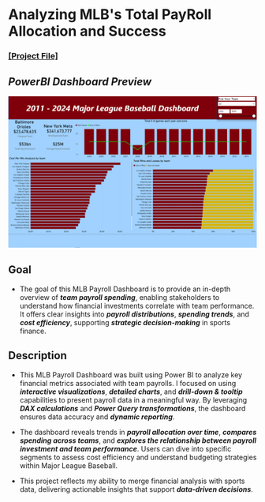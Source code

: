 # Analyzing MLB's Total PayRoll Allocation and Success

### [[Project File]](/PowerBI/Content/MLB_Dashboard.pbix)

## *PowerBI Dashboard Preview*
![Dashboard Preview](/PowerBI/Images/MLBDashboard/MLB_Dash1.png)

## Goal
- The goal of this MLB Payroll Dashboard is to provide an in-depth overview of ***team payroll spending***, enabling stakeholders to understand how financial investments correlate with team performance. It offers clear insights into ***payroll distributions***, ***spending trends***, and ***cost efficiency***, supporting ***strategic decision-making*** in sports finance.
## Description
- This MLB Payroll Dashboard was built using Power BI to analyze key financial metrics associated with team payrolls. I focused on using ***interactive visualizations***, ***detailed charts***, and ***drill-down & tooltip*** capabilities to present payroll data in a meaningful way. By leveraging ***DAX calculations*** and ***Power Query transformations***, the dashboard ensures data accuracy and ***dynamic reporting***.

- The dashboard reveals trends in ***payroll allocation over time***, ***compares spending across teams***, and ***explores the relationship between payroll investment and team performance***. Users can dive into specific segments to assess cost efficiency and understand budgeting strategies within Major League Baseball.

- This project reflects my ability to merge financial analysis with sports data, delivering actionable insights that support ***data-driven decisions***.
